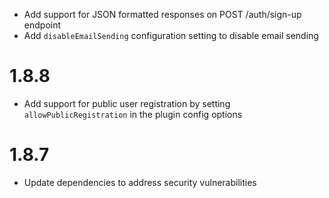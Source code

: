 - Add support for JSON formatted responses on POST /auth/sign-up endpoint
- Add `disableEmailSending` configuration setting to disable email sending

# 1.8.8
- Add support for public user registration by setting `allowPublicRegistration` in the plugin config options

# 1.8.7
- Update dependencies to address security vulnerabilities
